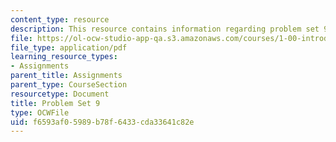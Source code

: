 ```yaml
---
content_type: resource
description: This resource contains information regarding problem set 9.
file: https://ol-ocw-studio-app-qa.s3.amazonaws.com/courses/1-00-introduction-to-computers-and-engineering-problem-solving-spring-2012/f6593af05989b78f6433cda33641c82e_MIT1_00S12_PS_9.pdf
file_type: application/pdf
learning_resource_types:
- Assignments
parent_title: Assignments
parent_type: CourseSection
resourcetype: Document
title: Problem Set 9
type: OCWFile
uid: f6593af0-5989-b78f-6433-cda33641c82e
---
```

